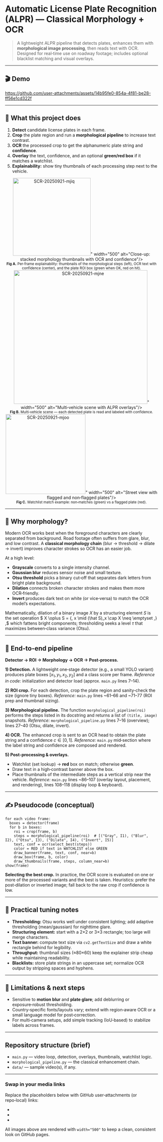 # Automatic License Plate Recognition (ALPR) — Classical Morphology + OCR

> A lightweight ALPR pipeline that detects plates, enhances them with **morphological image processing**, then reads text with OCR. Designed for real‑time use on roadway footage; includes optional blacklist matching and visual overlays.

---

## 🎬 Demo 

https://github.com/user-attachments/assets/14b95fe0-854a-4f81-be28-ff56e1cd322f

---

## 🔎 What this project does

1. **Detect** candidate license plates in each frame.
2. **Crop** the plate region and run a **morphological pipeline** to increase text contrast.
3. **OCR** the processed crop to get the alphanumeric plate string and **confidence**.
4. **Overlay** the text, confidence, and an optional **green/red box** if it matches a watchlist.
5. **Explainability:** show tiny thumbnails of each processing step next to the vehicle.

<div align="center">
  <img src="<img width="268" height="256" alt="SCR-20250921-mjiq" src="https://github.com/user-attachments/assets/1ae88454-1fbf-4893-9395-ef175fa93a1a" />" width="500" alt="Close-up: stacked morphology thumbnails with OCR and confidence"/>
  <br/>
  <sub><b>Fig A.</b> Per‑frame explainability: thumbnails of the morphological steps (left), OCR text with confidence (center), and the plate ROI box (green when OK, red on hit).</sub>
</div>

<div align="center">
  <img src="<img width="626" height="440" alt="SCR-20250921-mjne" src="https://github.com/user-attachments/assets/c45867d7-a45e-4050-a469-40c3cf4c436b" />" width="500" alt="Multi‑vehicle scene with ALPR overlays"/>
  <br/>
  <sub><b>Fig B.</b> Multi‑vehicle scene — each detected plate is read and labeled with confidence.</sub>
</div>

<div align="center">
  <img src="<img width="640" height="263" alt="SCR-20250921-mjoo" src="https://github.com/user-attachments/assets/bd661eca-97d1-4e26-b833-01708ee8e631" />" width="500" alt="Street view with flagged and non‑flagged plates"/>
  <br/>
  <sub><b>Fig C.</b> Watchlist match example: non‑matches (green) vs a flagged plate (red).</sub>
</div>

---

## 🧠 Why morphology?

Modern OCR works best when the foreground characters are clearly separated from background. Road footage often suffers from glare, blur, and low contrast. A **classical morphology chain** (blur → threshold → dilate → invert) improves character strokes so OCR has an easier job.

At a high level:

* **Grayscale** converts to a single intensity channel.
* **Gaussian blur** reduces sensor noise and small texture.
* **Otsu threshold** picks a binary cut‑off that separates dark letters from bright plate background.
* **Dilation** connects broken character strokes and makes them more OCR‑friendly.
* **Invert** produces dark text on white (or vice‑versa) to match the OCR model’s expectations.

Mathematically, dilation of a binary image $X$ by a structuring element $S$ is the set operation
$ X \oplus S = \{\, x \mid (\hat S)_x \cap X \neq \emptyset \,\} ,$
which fattens bright components; thresholding seeks a level $\tau$ that maximizes between‑class variance (Otsu).

---

## 🧩 End‑to‑end pipeline

**Detector → ROI → Morphology → OCR → Post‑process.**

**1) Detection.** A lightweight one‑stage detector (e.g., a small YOLO variant) produces plate boxes $[x_1,y_1,x_2,y_2]$ and a class score per frame.
*Reference in code:* initialization and detector load (approx. `main.py` lines 7–14).

**2) ROI crop.** For each detection, crop the plate region and sanity‑check the size (ignore tiny boxes).
*Reference:* `main.py` lines \~61–66 and \~71–77 (ROI prep and thumbnail sizing).

**3) Morphological pipeline.** The function `morphological_pipeline(roi)` performs the steps listed in its docstring and returns a list of `(title, image)` snapshots.
*Reference:* `morphological_pipeline.py` lines 7–16 (overview); lines 27–40 (Otsu, dilate, invert).

**4) OCR.** The enhanced crop is sent to an OCR head to obtain the plate string and a confidence $c \in [0,1]$.
*Reference:* `main.py` mid‑section where the label string and confidence are composed and rendered.

**5) Post‑processing & overlays.**

* Watchlist (set lookup) → **red** box on match; otherwise **green**.
* Draw text in a high‑contrast banner above the box.
* Place thumbnails of the intermediate steps as a vertical strip near the vehicle.
  *Reference:* `main.py` lines \~86–107 (overlay layout, placement, and rendering), lines 108–118 (display loop & keyboard).

---

## ✍️ Pseudocode (conceptual)

```text
for each video frame:
  boxes = detector(frame)
  for b in boxes:
    roi = crop(frame, b)
    steps = morphological_pipeline(roi)  # [("Gray", I1), ("Blur", I2), ("Otsu", I3), ("Dilate", I4), ("Invert", I5)]
    text, conf = ocr(select_best(steps))
    color = RED if text in WATCHLIST else GREEN
    draw_banner(frame, text, conf, near=b)
    draw_box(frame, b, color)
    draw_thumbnails(frame, steps, column_near=b)
show(frame)
```

**Selecting the best crop.** In practice, the OCR score is evaluated on one or more of the processed variants and the best is taken. Heuristics: prefer the post‑dilation or inverted image; fall back to the raw crop if confidence is low.

---

## 📐 Practical tuning notes

* **Thresholding:** Otsu works well under consistent lighting; add adaptive thresholding (mean/gaussian) for nighttime glare.
* **Structuring element:** start with a 2×2 or 3×3 rectangle; too large will merge characters.
* **Text banner:** compute text size via `cv2.getTextSize` and draw a white rectangle behind for legibility.
* **Throughput:** thumbnail sizes (≈80×60) keep the explainer strip cheap while maintaining readability.
* **Blacklists:** store plate strings in an uppercase set; normalize OCR output by stripping spaces and hyphens.

---

## 🚧 Limitations & next steps

* Sensitive to **motion blur** and **plate glare**; add deblurring or exposure‑robust thresholding.
* Country‑specific fonts/layouts vary; extend with region‑aware OCR or a small language model for post‑correction.
* For multi‑camera setups, add simple tracking (IoU‑based) to stabilize labels across frames.

---

## Repository structure (brief)

* `main.py` — video loop, detection, overlays, thumbnails, watchlist logic.
* `morphological_pipeline.py` — the classical enhancement chain.
* `data/` — sample video(s), if any.

---

### Swap in your media links

Replace the placeholders below with GitHub user‑attachments (or repo‑local) links:

* 

* 

* 

All images above are rendered with `width="500"` to keep a clean, consistent look on GitHub pages.
